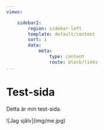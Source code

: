 ```yaml
---
views:

    sidebar2:
        region: sidebar-left
        template: default/content
        sort: 1
        data:
            meta:
                type: content
                route: block/links
...
```




Test-sida
==============================================

Detta är min test-sida.

<div class="testImage" markdown=1>
![Jag själv](img/me.jpg)
</div>

